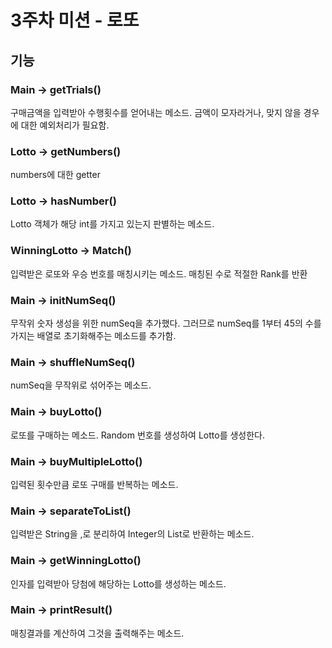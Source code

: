 # 3주차 미션 - 로또

## 기능

### Main -> getTrials() 

구매금액을 입력받아 수행횟수를 얻어내는 메소드.
금액이 모자라거나, 맞지 않을 경우에 대한 예외처리가 필요함.

### Lotto -> getNumbers()

numbers에 대한 getter

### Lotto -> hasNumber()

Lotto 객체가 해당 int를 가지고 있는지 판별하는 메소드.

### WinningLotto -> Match()

입력받은 로또와 우승 번호를 매칭시키는 메소드.
매칭된 수로 적절한 Rank를 반환

### Main -> initNumSeq()

무작위 숫자 생성을 위한 numSeq을 추가했다.
그러므로 numSeq를 1부터 45의 수를 가지는 배열로 초기화해주는 메소드를 추가함.

### Main -> shuffleNumSeq()

numSeq을 무작위로 섞어주는 메소드.

### Main -> buyLotto()

로또를 구매하는 메소드. Random 번호를 생성하여 Lotto를 생성한다.

### Main -> buyMultipleLotto()

입력된 횟수만큼 로또 구매를 반복하는 메소드.

### Main -> separateToList()

입력받은 String을 ,로 분리하여 Integer의 List로 반환하는 메소드.

### Main -> getWinningLotto()

인자를 입력받아 당첨에 해당하는 Lotto를 생성하는 메소드.

### Main -> printResult()

매칭결과를 계산하여 그것을 출력해주는 메소드.